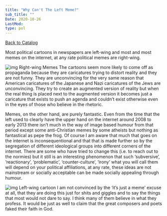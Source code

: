 ```yaml
---
title: "Why Can't The Left Meme?"
sub_title: ""
Date: 2020-10-26
LastMod:
type: pol
---
```


[Back to Catalog](https://otaking.xyz/index.html)

Most political cartoons in newspapers are left-wing and most and most memes on the internet, at any rate political memes are right-wing.

![img](https://steemitimages.com/640x0/https://oldspeak.files.wordpress.com/2017/06/fucking-fascists.jpg?w=297&h=385)
Right-wing Memes
The cartoons seem more likely to come off as propaganda because they are caricatures trying to distort reality and they are not funny. They are unconvincing for the very same reason that American caricatures of the Japanese and Nazi caricatures of the Jews are unconvincing. They try to create an augmented version of reality but when the real thing is placed next to the augmented version it becomes just a caricature that exists to push an agenda and couldn’t exist otherwise even in the eyes of those who believe in the rhetoric.

Memes, on the other hand, are purely fantastic. Even from the time that the left used to clearly have the upper hand on the internet around 2008 to early 2013 there isn’t much in the way of image based humour from that period except some anti-Christian memes by some atheists but nothing as fantastical as pepe the frog. Of course I am aware that much that goes on the internet is inconsequentional and that that is made further so by the segregation of different ideological groups into different corners of the internet. There are some who have tried to change this (i.e. to reach out to the normies) but it still is an interesting phenomenon that such ‘subversive’, ‘reactionary’, ‘problematic’, ‘counter-culture’, ‘irony’ what you will call them will depend on your political affiliations, at any rate, these ideas are not mainstream or socially acceptable can be made socially appealing through humour.

![img](https://steemitimages.com/640x0/https://oldspeak.files.wordpress.com/2017/06/propaganda-1.png?w=300&h=251)
Left-wing cartoon
I am not convinced by the ‘it’s just a meme’ excuse at all, that they are doing this just for shits and giggles and to say the things that most would not dare to say. I think many of them believe in what they profess. It would be just as well to claim that the great composers and poets faked their faith in God.
